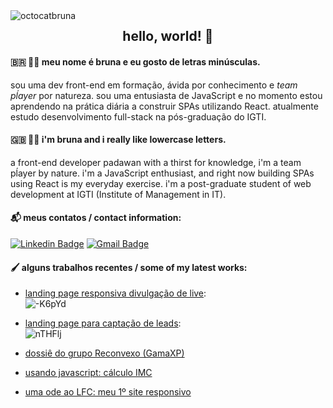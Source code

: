 <img src="https://iili.io/duatwl.png" alt="octocatbruna" border="0" align="left">
<h2 align="center">hello, world! 👋</h1>

#### :brazil: 👩‍💻 meu nome é bruna e eu gosto de letras minúsculas.
<p>sou uma dev front-end em formação, ávida por conhecimento e <em>team pĺayer</em> por natureza. sou uma entusiasta de JavaScript e no momento estou aprendendo na prática diária a construir SPAs utilizando React. atualmente estudo desenvolvimento full-stack na pós-graduação do IGTI.</p>

#### :uk: 󠁧󠁢󠁥󠁮󠁧󠁿👩‍💻 i'm bruna and i really like lowercase letters.
<p>a front-end developer padawan with a thirst for knowledge, i'm a team pĺayer by nature. i'm a JavaScript enthusiast, and right now building SPAs using React is my everyday exercise. i'm a post-graduate student of web development at IGTI (Institute of Management in IT).</p>

#### 📬 meus contatos / contact information:
[![Linkedin Badge](https://img.shields.io/badge/-nolascobruna-blue?style=flat-square&logo=Linkedin&logoColor=white&link=https://www.linkedin.com/in/nolascobruna/)](https://www.linkedin.com/in/nolascobruna/)
[![Gmail Badge](https://img.shields.io/badge/-brunamnolasco-c14438?style=flat-square&logo=Gmail&logoColor=white&link=mailto:brunamnolasco@gmail.com)](mailto:brunamnolasco@gmail.com)

#### 🖌️ alguns trabalhos recentes / some of my latest works:
- [landing page responsiva divulgação de live](https://representarte.netlify.app/):<br>
![-K6pYd](https://i.makeagif.com/media/8-29-2020/-K6pYd.gif)

- [landing page para captação de leads](https://vexinvest-beta.vercel.app/):<br>
![nTHFlj](https://i.makeagif.com/media/8-29-2020/nTHFlj.gif)

- [dossiê do grupo Reconvexo (GamaXP)](https://dossie-reconvexo.vercel.app/)
- [usando javascript: cálculo IMC](https://brunagerrard.github.io/calculo-imc/)
- [uma ode ao LFC: meu 1º site responsivo](https://brunagerrard.github.io/lfceur/)
